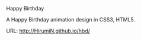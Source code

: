 Happy Birthday

A Happy Birthday animation design in CSS3, HTML5.

URL: http://HirumiN.github.io/hbd/

